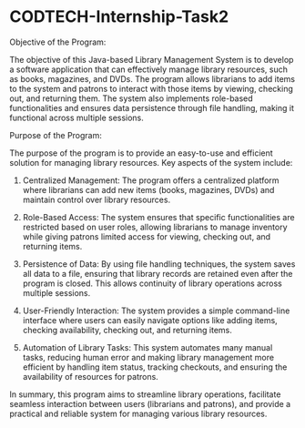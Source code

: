 # CODTECH-Internship-Task2

Objective of the Program:

The objective of this Java-based Library Management System is to develop a software application that can effectively manage library resources, such as books, magazines, and DVDs. The program allows librarians to add items to the system and patrons to interact with those items by viewing, checking out, and returning them. The system also implements role-based functionalities and ensures data persistence through file handling, making it functional across multiple sessions.

Purpose of the Program:

The purpose of the program is to provide an easy-to-use and efficient solution for managing library resources. Key aspects of the system include:

1. Centralized Management: The program offers a centralized platform where librarians can add new items (books, magazines, DVDs) and maintain control over library resources.


2. Role-Based Access: The system ensures that specific functionalities are restricted based on user roles, allowing librarians to manage inventory while giving patrons limited access for viewing, checking out, and returning items.


3. Persistence of Data: By using file handling techniques, the system saves all data to a file, ensuring that library records are retained even after the program is closed. This allows continuity of library operations across multiple sessions.


4. User-Friendly Interaction: The system provides a simple command-line interface where users can easily navigate options like adding items, checking availability, checking out, and returning items.


5. Automation of Library Tasks: This system automates many manual tasks, reducing human error and making library management more efficient by handling item status, tracking checkouts, and ensuring the availability of resources for patrons.



In summary, this program aims to streamline library operations, facilitate seamless interaction between users (librarians and patrons), and provide a practical and reliable system for managing various library resources.
